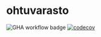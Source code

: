 # ohtuvarasto
![GHA workflow badge](https://github.com/yusuboy/ohtuvarasto/workflows/CI/badge.svg)
[![codecov](https://codecov.io/gh/yusuboy/ohtuvarasto/graph/badge.svg?token=R4VA8N8NFF)](https://codecov.io/gh/yusuboy/ohtuvarasto)
